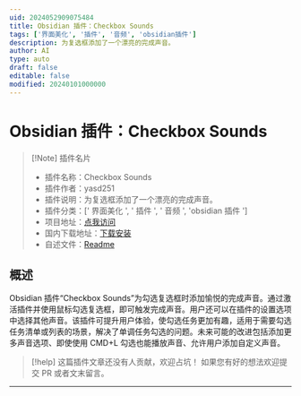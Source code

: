 ```yaml
---
uid: 2024052909075484
title: Obsidian 插件：Checkbox Sounds
tags: ['界面美化', '插件', '音频', 'obsidian插件']
description: 为复选框添加了一个漂亮的完成声音。
author: AI
type: auto
draft: false
editable: false
modified: 20240101000000
---
```


# Obsidian 插件：Checkbox Sounds

> [!Note] 插件名片
> - 插件名称：Checkbox Sounds
> - 插件作者：yasd251
> - 插件说明：为复选框添加了一个漂亮的完成声音。
> - 插件分类：[' 界面美化 ', ' 插件 ', ' 音频 ', 'obsidian 插件 ']
> - 项目地址：[点我访问](https://github.com/yasd251/checkbox-sounds-plugin)
> - 国内下载地址：[下载安装](https://pkmer.cn/products/plugin/pluginMarket/?checkbox-sounds)
> - 自述文件：[Readme](https://ghproxy.net/https://raw.githubusercontent.com/yasd251/checkbox-sounds-plugin/main/README.md)

## 概述

Obsidian 插件“Checkbox Sounds”为勾选复选框时添加愉悦的完成声音。通过激活插件并使用鼠标勾选复选框，即可触发完成声音。用户还可以在插件的设置选项中选择其他声音。该插件可提升用户体验，使勾选任务更加有趣，适用于需要勾选任务清单或列表的场景，解决了单调任务勾选的问题。未来可能的改进包括添加更多声音选项、即使使用 CMD+L 勾选也能播放声音、允许用户添加自定义声音。

> [!help]
> 这篇插件文章还没有人贡献，欢迎占坑！
> 如果您有好的想法欢迎提交 PR 或者文末留言。

---



